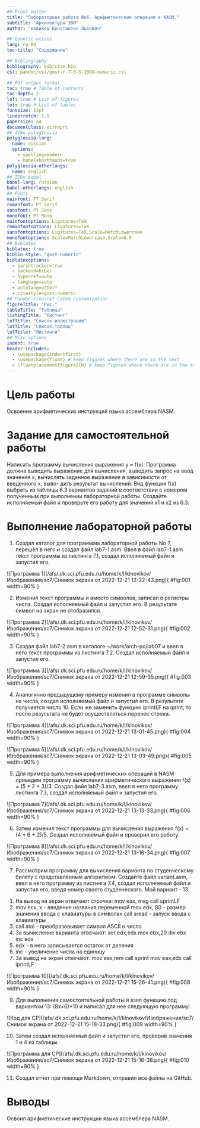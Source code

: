 ```yaml
---
## Front matter
title: "Лабораторная работа No6. Арифметическиe операции в NASM."
subtitle: "Архитектура ЭВМ"
author: "Новиков Константин Львович"

## Generic otions
lang: ru-RU
toc-title: "Содержание"

## Bibliography
bibliography: bib/cite.bib
csl: pandoc/csl/gost-r-7-0-5-2008-numeric.csl

## Pdf output format
toc: true # Table of contents
toc-depth: 2
lof: true # List of figures
lot: true # List of tables
fontsize: 12pt
linestretch: 1.5
papersize: a4
documentclass: scrreprt
## I18n polyglossia
polyglossia-lang:
  name: russian
  options:
	- spelling=modern
	- babelshorthands=true
polyglossia-otherlangs:
  name: english
## I18n babel
babel-lang: russian
babel-otherlangs: english
## Fonts
mainfont: PT Serif
romanfont: PT Serif
sansfont: PT Sans
monofont: PT Mono
mainfontoptions: Ligatures=TeX
romanfontoptions: Ligatures=TeX
sansfontoptions: Ligatures=TeX,Scale=MatchLowercase
monofontoptions: Scale=MatchLowercase,Scale=0.9
## Biblatex
biblatex: true
biblio-style: "gost-numeric"
biblatexoptions:
  - parentracker=true
  - backend=biber
  - hyperref=auto
  - language=auto
  - autolang=other*
  - citestyle=gost-numeric
## Pandoc-crossref LaTeX customization
figureTitle: "Рис."
tableTitle: "Таблица"
listingTitle: "Листинг"
lofTitle: "Список иллюстраций"
lotTitle: "Список таблиц"
lolTitle: "Листинги"
## Misc options
indent: true
header-includes:
  - \usepackage{indentfirst}
  - \usepackage{float} # keep figures where there are in the text
  - \floatplacement{figure}{H} # keep figures where there are in the text
---
```


# Цель работы

Освоение арифметических инструкций языка ассемблера NASM.

# Задание для самостоятельной работы

Написать программу вычисления выражения y = f(x). Программа должна выводить выражение для вычисления, выводить запрос на ввод значения x, вычислять заданное выражение в зависимости от введенного x, выво-
дить результат вычислений. Вид функции f(x) выбрать из таблицы 6.3 вариантов заданий в соответствии с номером полученным при выполнении лабораторной работы. Создайте исполняемый файл и проверьте его работу для значений x1 и x2 из 6.3.

# Выполнение лабораторной работы

1. Создал каталог для программам лабораторной работы No 7, перешёл в него и создал файл lab7-1.asm. Ввел в файл lab7-1.asm текст программы из листинга 7.1, создал исполняемый файл и запустил его.

![Программа 1](/afs/.dk.sci.pfu.edu.ru/home/k/l/klnovikov/Изображения/sc7/Снимок экрана от 2022-12-21 12-22-43.png){ #fig:001 width=90% }

2. Изменил текст программы и вместо символов, записал в регистры числа. Создал исполняемый файл и запустил его. В результате символ на экран не отобразился.

![Программа 2](/afs/.dk.sci.pfu.edu.ru/home/k/l/klnovikov/Изображения/sc7/Снимок экрана от 2022-12-21 12-52-31.png){ #fig:002 width=90% }

3. Создал файл lab7-2.asm в каталоге ~/work/arch-pc/lab07 и ввел в него текст программы из листинга 7.2. Создал исполняемый файл и запустил его.

![Программа 3](/afs/.dk.sci.pfu.edu.ru/home/k/l/klnovikov/Изображения/sc7/Снимок экрана от 2022-12-21 12-59-35.png){ #fig:003 width=90% }

4. Аналогично предыдущему примеру изменил в программе символы на числа, создал исполняемый файл и запустил его. В результате получается число 10. Если же заменить функцию iprintLF на iprint, то после результата не будет осуществляться перенос строки.

![Программа 4](/afs/.dk.sci.pfu.edu.ru/home/k/l/klnovikov/Изображения/sc7/Снимок экрана от 2022-12-21 13-01-45.png){ #fig:004 width=90% }

![Программа 5](/afs/.dk.sci.pfu.edu.ru/home/k/l/klnovikov/Изображения/sc7/Снимок экрана от 2022-12-21 13-03-49.png){ #fig:005 width=90% }

5. Для примера выполнения арифметических операций в NASM приведем программу вычисления арифметического выражения f(x) = (5 * 2 + 3)/3. Создал файл lab7-3.asm, ввел в него программу листинга 7.3, создал исполняемый файл и запустил его.

![Программа 7](/afs/.dk.sci.pfu.edu.ru/home/k/l/klnovikov/Изображения/sc7/Снимок экрана от 2022-12-21 13-13-33.png){ #fig:006 width=90% }

6. Затем изменил текст программы для вычисления выражения f(x) = (4 * 6 + 2)/5. Создал исполняемый файл и проверил его работу. 

![Программа 8](/afs/.dk.sci.pfu.edu.ru/home/k/l/klnovikov/Изображения/sc7/Снимок экрана от 2022-12-21 13-16-34.png){ #fig:007 width=90% }

7. Рассмотрим программу для вычисления варианта по студенческому билету с представленным алгоритмом. Создайте файл variant.asm, ввел в него программу из листинга 7.4, создал исполняемый файл и запустил его, введя номер своего студенческого. Мой вариант - 13.
1) На вывод на экран отвечают строчки:
mov eax, msg
call sprintLF
2) mov ecx, x - введение названия переменной
mov edx, 80 - размер значения ввода с клавиатуры в символах
call sread - запуск ввода с клавиатуры
3) call atoi - преобразовывает символ ASCII в число
4) За вычисление варианта отвечают:
xor edx,edx
mov ebx,20
div ebx
inc edx
5) edx - в него записывается остаток от деления
6) inc - увеличение числа на единицу
7) За вывод на экран отвечают:
mov eax,rem
call sprint
mov eax,edx
call iprintLF

![Программа 10](/afs/.dk.sci.pfu.edu.ru/home/k/l/klnovikov/Изображения/sc7/Снимок экрана от 2022-12-21 15-26-41.png){ #fig:008 width=90% }

9. Для выполнения самостоятельной работы я взял функцию под вариантом 13: (8x+6)*10 и написал для нее следующую программу:

![Код для СР](/afs/.dk.sci.pfu.edu.ru/home/k/l/klnovikov/Изображения/sc7/Снимок экрана от 2022-12-21 15-18-33.png){ #fig:009 width=90% }

10. Затем создал исполняемый файл и запустил его, проверив значения 1 и 4 из таблицы. 

![Программа для СР](/afs/.dk.sci.pfu.edu.ru/home/k/l/klnovikov/Изображения/sc7/Снимок экрана от 2022-12-21 15-16-38.png){ #fig:010 width=90% }

11. Создал отчет при помощи Markdown, отправил все файлы на GitHub.

# Выводы

Освоил арифметические инструкции языка ассемблера NASM.

